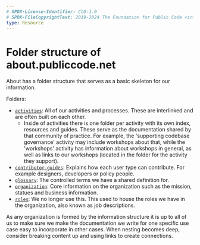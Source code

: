 ```yaml
---
# SPDX-License-Identifier: CC0-1.0
# SPDX-FileCopyrightText: 2019-2024 The Foundation for Public Code <info@publiccode.net>
type: Resource
---
```


# Folder structure of about.publiccode.net

About has a folder structure that serves as a basic skeleton for our information.

Folders:

* [`activities`](../): All of our activities and processes.
  These are interlinked and are often built on each other.
  * Inside of activities there is one folder per activity with its own index, resources and guides.
    These serve as the documentation shared by that community of practice.
    For example, the 'supporting codebase governance' activity may include workshops about that,
    while the 'workshops' activity has information about workshops in general,
    as well as links to our workshops (located in the folder for the activity they support).
* [`contributor-guides`](../../contributor-guides/): Explains how each user type can contribute. For example designers, developers or policy people.
* [`glossary`](../../glossary/): The controlled terms we have a shared definition for.
* [`organization`](../../organization/): Core information on the organization such as the mission, statues and business information.
* [`roles`](../../roles/): We no longer use this. This used to house the roles we have in the organization, also known as job descriptions.

As any organization is formed by the information structure it is up to all of us to make sure we make the documentation we write for one specific use case easy to incorporate in other cases.
When nesting becomes deep, consider breaking content up and using links to create connections.
